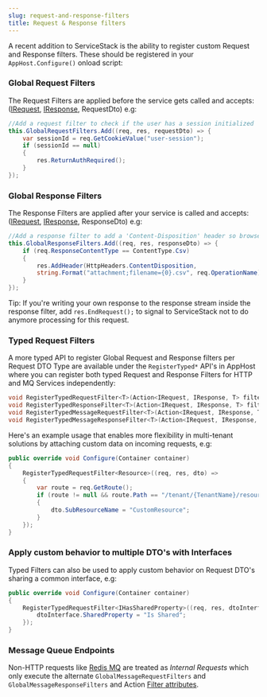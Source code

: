 ```yaml
---
slug: request-and-response-filters
title: Request & Response filters
---
```


A recent addition to ServiceStack is the ability to register custom Request and Response filters. These should be registered in your `AppHost.Configure()` onload script: 

### Global Request Filters

The Request Filters are applied before the service gets called and accepts:
([IRequest](https://github.com/ServiceStack/ServiceStack/blob/master/src/ServiceStack.Interfaces/Web/IRequest.cs), [IResponse](https://github.com/ServiceStack/ServiceStack/blob/master/src/ServiceStack.Interfaces/Web/IResponse.cs), RequestDto) e.g:
    
```csharp
//Add a request filter to check if the user has a session initialized
this.GlobalRequestFilters.Add((req, res, requestDto) => {
    var sessionId = req.GetCookieValue("user-session");
    if (sessionId == null)
    {
        res.ReturnAuthRequired();
    }
});
```

### Global Response Filters

The Response Filters are applied after your service is called and accepts:
([IRequest](https://github.com/ServiceStack/ServiceStack/blob/master/src/ServiceStack.Interfaces/Web/IRequest.cs), [IResponse](https://github.com/ServiceStack/ServiceStack/blob/master/src/ServiceStack.Interfaces/Web/IResponse.cs), ResponseDto) e.g:

```csharp
//Add a response filter to add a 'Content-Disposition' header so browsers treat it as a native .csv file
this.GlobalResponseFilters.Add((req, res, responseDto) => {
    if (req.ResponseContentType == ContentType.Csv)
    {
        res.AddHeader(HttpHeaders.ContentDisposition,
        string.Format("attachment;filename={0}.csv", req.OperationName));
    }
});
```

Tip: If you're writing your own response to the response stream inside the response filter, add `res.EndRequest();` to signal to ServiceStack not to do anymore processing for this request.

### Typed Request Filters

A more typed API to register Global Request and Response filters per Request DTO Type are available under the `RegisterTyped*` API's in AppHost where you can register both typed Request and Response Filters for HTTP and MQ Services independently:

```csharp
void RegisterTypedRequestFilter<T>(Action<IRequest, IResponse, T> filterFn);
void RegisterTypedResponseFilter<T>(Action<IRequest, IResponse, T> filterFn);
void RegisterTypedMessageRequestFilter<T>(Action<IRequest, IResponse, T> filterFn);
void RegisterTypedMessageResponseFilter<T>(Action<IRequest, IResponse, T> filterFn);
```

Here's an example usage that enables more flexibility in multi-tenant solutions by attaching custom data on incoming requests, e.g:

```csharp
public override void Configure(Container container)
{
    RegisterTypedRequestFilter<Resource>((req, res, dto) =>
    {
        var route = req.GetRoute();
        if (route != null && route.Path == "/tenant/{TenantName}/resource")
        {
            dto.SubResourceName = "CustomResource";
        }
    });
}
```

### Apply custom behavior to multiple DTO's with Interfaces

Typed Filters can also be used to apply custom behavior on Request DTO's sharing a common interface, e.g:

```csharp
public override void Configure(Container container)
{
    RegisterTypedRequestFilter<IHasSharedProperty>((req, res, dtoInterface) => {
        dtoInterface.SharedProperty = "Is Shared";    
    });
}
```

### Message Queue Endpoints

Non-HTTP requests like [Redis MQ](?id=Messaging-and-Redis) are treated as _Internal Requests_ which only execute the alternate `GlobalMessageRequestFilters` and `GlobalMessageResponseFilters` and Action [Filter attributes](?id=filter-attributes). 